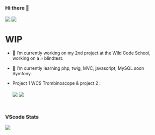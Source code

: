 ### Hi there 👋

  <img align="center" src="https://github-readme-stats.vercel.app/api?username=trueChoan&show_icons=true&hide=issues&theme=highcontrast" /> <img align="center" src="https://github-readme-stats.vercel.app/api/top-langs/?username=truechoan&theme=highcontrast&layout=compac" />


# WIP

- 🔭 I’m currently working on my 2nd project at the Wild Code School, working on a 🎶 blindtest.<br> 
- 🌱 I’m currently learning php, twig, MVC, javascript, MySQL soon Symfony.

- Project 1 WCS Trombinoscope & project 2 : <br><br>
 <a href='https://github.com/MarysaR/Trombinoscope'><img align="center" src="https://github-readme-stats.vercel.app/api/pin/?username=marysar&repo=Trombinoscope&show_owner=true&theme=highcontrast" /></a> <a href='https://github.com/WildCodeSchool/2022-03-php-remotefr-p2-blind-test'> <img align="center" src="https://github-readme-stats.vercel.app/api/pin/?username=WildCodeSchool&repo=2022-03-php-remotefr-p2-blind-test&show_owner=true&theme=highcontrast" /> </a>
 


<!--
**trueChoan/trueChoan** is a ✨ _special_ ✨ repository because its `README.md` (this file) appears on your GitHub profile.
https://github.com/anuraghazra/github-readme-stats
Here are some ideas to get you started:

- 🔭 I’m currently working on ...
- 🌱 I’m currently learning ...
- 👯 I’m looking to collaborate on ...
- 🤔 I’m looking for help with ...
- 💬 Ask me about ...
- 📫 How to reach me: ...
- 😄 Pronouns: ...
- ⚡ Fun fact: ...
--><br>
### VScode Stats 
 <img align="center" src="https://github-readme-stats.vercel.app/api/wakatime?username=trueChoan&theme=highcontrast" />

